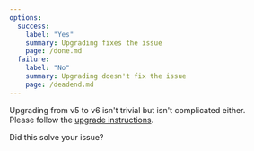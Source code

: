 ```yaml
---
options:
  success:
    label: "Yes"
    summary: Upgrading fixes the issue
    page: /done.md
  failure:
    label: "No"
    summary: Upgrading doesn't fix the issue
    page: /deadend.md
---
```


Upgrading from v5 to v6 isn't trivial but isn't complicated either.  
Please follow the [upgrade instructions](/v6/doc/upgrade/).

Did this solve your issue?
